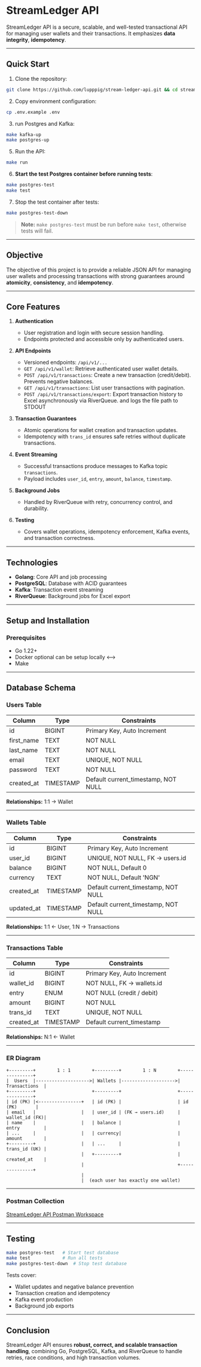 # StreamLedger API

StreamLedger API is a secure, scalable, and well-tested transactional API for managing user wallets and their transactions. It emphasizes **data integrity**, **idempotency**.

---

## Quick Start

1. Clone the repository:

```bash
git clone https://github.com/lupppig/stream-ledger-api.git && cd stream-ledger-api
```

2. Copy environment configuration:

```bash
cp .env.example .env
```

3. run Postgres and Kafka:

```bash
make kafka-up
make postgres-up
```

5. Run the API:

```bash
make run
```

6. **Start the test Postgres container before running tests**:

```bash
make postgres-test
make test
```

7. Stop the test container after tests:

```bash
make postgres-test-down
```

> **Note:** `make postgres-test` must be run before `make test`, otherwise tests will fail.

---

## Objective

The objective of this project is to provide a reliable JSON API for managing user wallets and processing transactions with strong guarantees around **atomicity**, **consistency**, and **idempotency**.

---

## Core Features

1. **Authentication**

   * User registration and login with secure session handling.
   * Endpoints protected and accessible only by authenticated users.

2. **API Endpoints**

   * Versioned endpoints: `/api/v1/...`
   * `GET /api/v1/wallet`: Retrieve authenticated user wallet details.
   * `POST /api/v1/transactions`: Create a new transaction (credit/debit). Prevents negative balances.
   * `GET /api/v1/transactions`: List user transactions with pagination.
   * `POST /api/v1/transactions/export`: Export transaction history to Excel asynchronously via RiverQueue. and logs the file path to STDOUT

3. **Transaction Guarantees**

   * Atomic operations for wallet creation and transaction updates.
   * Idempotency with `trans_id` ensures safe retries without duplicate transactions.

4. **Event Streaming**

   * Successful transactions produce messages to Kafka topic `transactions`.
   * Payload includes `user_id`, `entry`, `amount`, `balance`, `timestamp`.

5. **Background Jobs**

   * Handled by RiverQueue with retry, concurrency control, and durability.

6. **Testing**

   * Covers wallet operations, idempotency enforcement, Kafka events, and transaction correctness.

---

## Technologies

* **Golang**: Core API and job processing
* **PostgreSQL**: Database with ACID guarantees
* **Kafka**: Transaction event streaming
* **RiverQueue**: Background jobs for Excel export

---

## Setup and Installation

### Prerequisites

* Go 1.22+
* Docker <!--> optional can be setup locally <-->
* Make

---

## Database Schema

### Users Table

| Column     | Type      | Constraints                         |
| ---------- | --------- | ----------------------------------- |
| id         | BIGINT    | Primary Key, Auto Increment         |
| first_name | TEXT      | NOT NULL                            |
| last_name  | TEXT      | NOT NULL                            |
| email      | TEXT      | UNIQUE, NOT NULL                    |
| password   | TEXT      | NOT NULL                            |
| created_at | TIMESTAMP | Default current_timestamp, NOT NULL |

**Relationships:** 1:1 → Wallet

---

### Wallets Table

| Column     | Type      | Constraints                         |
| ---------- | --------- | ----------------------------------- |
| id         | BIGINT    | Primary Key, Auto Increment         |
| user_id    | BIGINT    | UNIQUE, NOT NULL, FK → users.id     |
| balance    | BIGINT    | NOT NULL, Default 0                 |
| currency   | TEXT      | NOT NULL, Default 'NGN'             |
| created_at | TIMESTAMP | Default current_timestamp, NOT NULL |
| updated_at | TIMESTAMP | Default current_timestamp, NOT NULL |

**Relationships:** 1:1 ← User, 1:N → Transactions

---

### Transactions Table

| Column     | Type      | Constraints                 |
| ---------- | --------- | --------------------------- |
| id         | BIGINT    | Primary Key, Auto Increment |
| wallet_id  | BIGINT    | NOT NULL, FK → wallets.id   |
| entry      | ENUM      | NOT NULL (credit / debit)   |
| amount     | BIGINT    | NOT NULL                    |
| trans_id   | TEXT      | UNIQUE, NOT NULL            |
| created_at | TIMESTAMP | Default current_timestamp   |

**Relationships:** N:1 ← Wallet

---

### ER Diagram

```
+---------+        1 : 1        +---------+        1 : N        +---------------+
|  Users  |-------------------->| Wallets |-------------------->| Transactions  |
+---------+                     +---------+                     +---------------+
| id (PK) |<----------------+   | id (PK) |                     | id (PK)       |
| email   |                 |   | user_id | (FK → users.id)     | wallet_id (FK)|
| name    |                 |   | balance |                     | entry         |
| ...     |                 |   | currency|                     | amount        |
+---------+                 |   | ...     |                     | trans_id (UK) |
                            |   +---------+                     | created_at    |
                            |                                   +---------------+
                            |
                            |  (each user has exactly one wallet)
```

---

### Postman Collection

[StreamLedger API Postman Workspace](https://www.postman.com/movie4-7051/workspace/shop-lyft/collection/29589431-d1cf921e-98fc-437b-82b4-8d7e02571732?action=share&creator=29589431)

---

## Testing

```bash
make postgres-test   # Start test database
make test            # Run all tests
make postgres-test-down  # Stop test database
```

Tests cover:

* Wallet updates and negative balance prevention
* Transaction creation and idempotency
* Kafka event production
* Background job exports

---

## Conclusion

StreamLedger API ensures **robust, correct, and scalable transaction handling**, combining Go, PostgreSQL, Kafka, and RiverQueue to handle retries, race conditions, and high transaction volumes.
